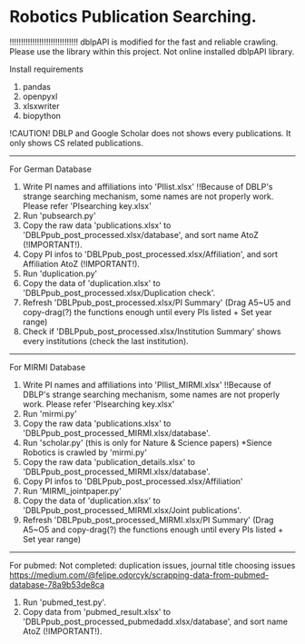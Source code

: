 # Robotics Publication Searching.
!!!!!!!!!!!!!!!!!!!!!!!!!!!!!!
dblpAPI is modified for the fast and reliable crawling.
Please use the library within this project. Not online installed dblpAPI library.

Install requirements
1. pandas
2. openpyxl
3. xlsxwriter
4. biopython

!CAUTION!
DBLP and Google Scholar does not shows every publications.
It only shows CS related publications.
- - -
For German Database
1. Write PI names and affiliations into 'PIlist.xlsx' !!Because of DBLP's strange searching mechanism, some names are not properly work. Please refer 'PIsearching key.xlsx'
3. Run 'pubsearch.py'
4. Copy the raw data 'publications.xlsx' to 'DBLPpub_post_processed.xlsx/database', and sort name AtoZ (!IMPORTANT!).
5. Copy PI infos to 'DBLPpub_post_processed.xlsx/Affiliation', and sort Affiliation AtoZ (!IMPORTANT!).
6. Run 'duplication.py'
7. Copy the data of 'duplication.xlsx' to 'DBLPpub_post_processed.xlsx/Duplication check'.
8. Refresh 'DBLPpub_post_processed.xlsx/PI Summary' (Drag A5~U5 and copy-drag(?) the functions enough until every PIs listed + Set year range)
9. Check if 'DBLPpub_post_processed.xlsx/Institution Summary' shows every institutions (check the last institution).
- - -
For MIRMI Database
1. Write PI names and affiliations into 'PIlist_MIRMI.xlsx' !!Because of DBLP's strange searching mechanism, some names are not properly work. Please refer 'PIsearching key.xlsx'
2. Run 'mirmi.py'
3. Copy the raw data 'publications.xlsx' to 'DBLPpub_post_processed_MIRMI.xlsx/database'.
4. Run 'scholar.py' (this is only for Nature & Science papers) *Sience Robotics is crawled by 'mirmi.py'
5. Copy the raw data 'publication_details.xlsx' to 'DBLPpub_post_processed_MIRMI.xlsx/database'.
6. Copy PI infos to 'DBLPpub_post_processed.xlsx/Affiliation'
7. Run 'MIRMI_jointpaper.py'
8. Copy the data of 'duplication.xlsx' to 'DBLPpub_post_processed_MIRMI.xlsx/Joint publications'.
9. Refresh 'DBLPpub_post_processed_MIRMI.xlsx/PI Summary' (Drag A5~O5 and copy-drag(?) the functions enough until every PIs listed + Set year range)
---
For pubmed: Not completed: duplication issues, journal title choosing issues
https://medium.com/@felipe.odorcyk/scrapping-data-from-pubmed-database-78a9b53de8ca

1. Run 'pubmed_test.py'.
2. Copy data from 'pubmed_result.xlsx' to 'DBLPpub_post_processed_pubmedadd.xlsx/database', and sort name AtoZ (!IMPORTANT!).
